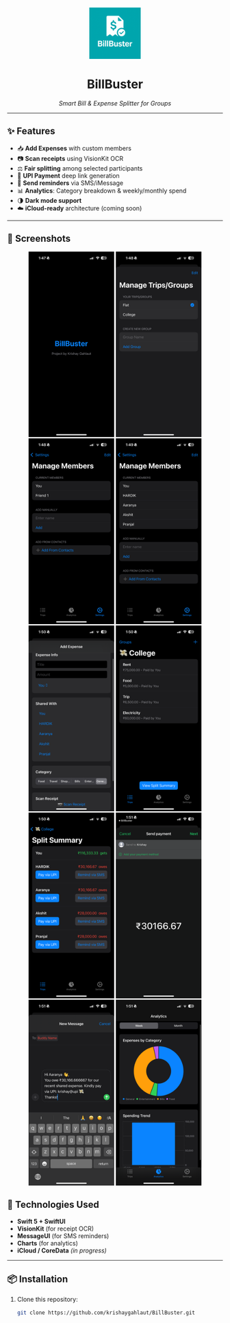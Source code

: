 <p align="center">
  <img src="screenshots/image.png" width="120" alt="BillBuster Logo" />
</p>

<h1 align="center">BillBuster</h1>

<p align="center">
  <em>Smart Bill & Expense Splitter for Groups</em>  
</p>

---

## ✨ Features

- 📥 **Add Expenses** with custom members
- 📷 **Scan receipts** using VisionKit OCR
- ⚖️ **Fair splitting** among selected participants
- 💸 **UPI Payment** deep link generation
- 📲 **Send reminders** via SMS/iMessage
- 📊 **Analytics**: Category breakdown & weekly/monthly spend
- 🌗 **Dark mode support**
- ☁️ **iCloud-ready** architecture (coming soon)

---

## 📸 Screenshots

<p align="center">
  <img src="screenshots/1.png" width="200"/>
  <img src="screenshots/2.png" width="200"/>
  <img src="screenshots/3.png" width="200"/>
  <img src="screenshots/4.png" width="200"/>
  <img src="screenshots/5.png" width="200"/>
  <img src="screenshots/6.png" width="200"/>
  <img src="screenshots/7.png" width="200"/>
  <img src="screenshots/8.png" width="200"/>
  <img src="screenshots/9.png" width="200"/>
  <img src="screenshots/10.png" width="200"/>
</p>

## 🚀 Technologies Used

- **Swift 5 + SwiftUI**
- **VisionKit** (for receipt OCR)
- **MessageUI** (for SMS reminders)
- **Charts** (for analytics)
- **iCloud / CoreData** *(in progress)*

---

## 📦 Installation

1. Clone this repository:
   ```bash
   git clone https://github.com/krishaygahlaut/BillBuster.git
